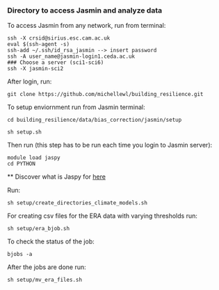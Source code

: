 ### Directory to access Jasmin and analyze data

To access Jasmin from any network, run from terminal:

```
ssh -X crsid@sirius.esc.cam.ac.uk
eval $(ssh-agent -s)
ssh-add ~/.ssh/id_rsa_jasmin --> insert password
ssh -A user_name@jasmin-login1.ceda.ac.uk
### Choose a server (sci1-sci6)
ssh -X jasmin-sci2
```
After login, run:

```
git clone https://github.com/michellewl/building_resilience.git
```

To setup enviornment run from Jasmin terminal:

```
cd building_resilience/data/bias_correction/jasmin/setup

sh setup.sh
```

Then run (this step has to be run each time you login to Jasmin server):

```
module load jaspy
cd PYTHON
```
** Discover what is Jaspy for [here](https://help.jasmin.ac.uk/article/4729-jaspy-envs)


Run:

```
sh setup/create_directories_climate_models.sh
```


For creating csv files for the ERA data with varying thresholds run:

```
sh setup/era_bjob.sh
```  

To check the status of the job:

```
bjobs -a

```

After the jobs are done run: 

```
sh setup/mv_era_files.sh
```


